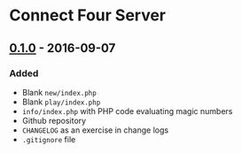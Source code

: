 # Connect Four Server

## [0.1.0] - 2016-09-07
### Added
- Blank `new/index.php`
- Blank `play/index.php`
- `info/index.php` with PHP code evaluating magic numbers
- Github repository
- `CHANGELOG` as an exercise in change logs
- `.gitignore` file

[0.1.0]: https://github.com/eseymour/connect-four-server/releases/tag/v0.1.0
